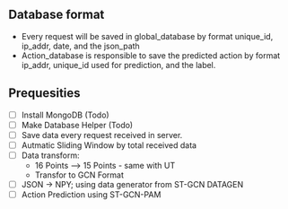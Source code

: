 ## Database format
- Every request will be saved in global_database by format unique_id, ip_addr, date, and the json_path
- Action_database is responsible to save the predicted action by format ip_addr, unique_id used for prediction, and the label.

## Prequesities
- [ ] Install MongoDB (Todo)
- [ ] Make Database Helper (Todo)
- [ ] Save data every request received in server.
- [ ] Autmatic Sliding Window by total received data
- [ ] Data transform: 
    - 16 Points --> 15 Points - same with UT
    - Transfor to GCN Format
- [ ] JSON -> NPY; using data generator from ST-GCN DATAGEN 
- [ ] Action Prediction using ST-GCN-PAM
